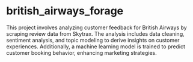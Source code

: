 # british_airways_forage
This project involves analyzing customer feedback for British Airways by scraping review data from Skytrax. The analysis includes data cleaning, sentiment analysis, and topic modeling to derive insights on customer experiences. Additionally, a machine learning model is trained to predict customer booking behavior, enhancing marketing strategies.
